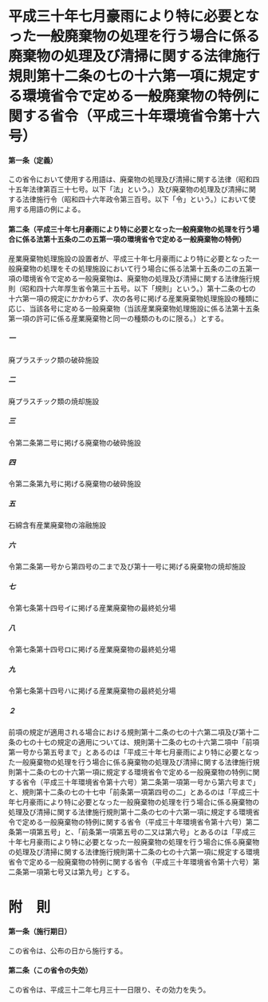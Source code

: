 # 平成三十年七月豪雨により特に必要となった一般廃棄物の処理を行う場合に係る廃棄物の処理及び清掃に関する法律施行規則第十二条の七の十六第一項に規定する環境省令で定める一般廃棄物の特例に関する省令（平成三十年環境省令第十六号）
#### 第一条（定義）
この省令において使用する用語は、廃棄物の処理及び清掃に関する法律（昭和四十五年法律第百三十七号。以下「法」という。）及び廃棄物の処理及び清掃に関する法律施行令（昭和四十六年政令第三百号。以下「令」という。）において使用する用語の例による。
#### 第二条（平成三十年七月豪雨により特に必要となった一般廃棄物の処理を行う場合に係る法第十五条の二の五第一項の環境省令で定める一般廃棄物の特例）
産業廃棄物処理施設の設置者が、平成三十年七月豪雨により特に必要となった一般廃棄物の処理をその処理施設において行う場合に係る法第十五条の二の五第一項の環境省令で定める一般廃棄物は、廃棄物の処理及び清掃に関する法律施行規則（昭和四十六年厚生省令第三十五号。以下「規則」という。）第十二条の七の十六第一項の規定にかかわらず、次の各号に掲げる産業廃棄物処理施設の種類に応じ、当該各号に定める一般廃棄物（当該産業廃棄物処理施設に係る法第十五条第一項の許可に係る産業廃棄物と同一の種類のものに限る。）とする。
##### 一
廃プラスチック類の破砕施設
##### 二
廃プラスチック類の焼却施設
##### 三
令第二条第二号に掲げる廃棄物の破砕施設
##### 四
令第二条第九号に掲げる廃棄物の破砕施設
##### 五
石綿含有産業廃棄物の溶融施設
##### 六
令第二条第一号から第四号の二まで及び第十一号に掲げる廃棄物の焼却施設
##### 七
令第七条第十四号イに掲げる産業廃棄物の最終処分場
##### 八
令第七条第十四号ロに掲げる産業廃棄物の最終処分場
##### 九
令第七条第十四号ハに掲げる産業廃棄物の最終処分場
##### ２
前項の規定が適用される場合における規則第十二条の七の十六第二項及び第十二条の七の十七の規定の適用については、規則第十二条の七の十六第二項中「前項第一号から第五号まで」とあるのは「平成三十年七月豪雨により特に必要となった一般廃棄物の処理を行う場合に係る廃棄物の処理及び清掃に関する法律施行規則第十二条の七の十六第一項に規定する環境省令で定める一般廃棄物の特例に関する省令（平成三十年環境省令第十六号）第二条第一項第一号から第六号まで」と、規則第十二条の七の十七中「前条第一項第四号の二」とあるのは「平成三十年七月豪雨により特に必要となった一般廃棄物の処理を行う場合に係る廃棄物の処理及び清掃に関する法律施行規則第十二条の七の十六第一項に規定する環境省令で定める一般廃棄物の特例に関する省令（平成三十年環境省令第十六号）第二条第一項第五号」と、「前条第一項第五号の二又は第六号」とあるのは「平成三十年七月豪雨により特に必要となった一般廃棄物の処理を行う場合に係る廃棄物の処理及び清掃に関する法律施行規則第十二条の七の十六第一項に規定する環境省令で定める一般廃棄物の特例に関する省令（平成三十年環境省令第十六号）第二条第一項第七号又は第九号」とする。
# 附　則
#### 第一条（施行期日）
この省令は、公布の日から施行する。
#### 第二条（この省令の失効）
この省令は、平成三十二年七月三十一日限り、その効力を失う。
